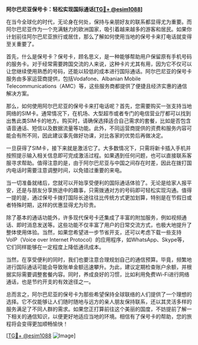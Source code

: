 **阿尔巴尼亚保号卡：轻松实现国际通话[[TG💪+ @esim1088](https://t.me/s/esim1088)]**

在当今全球化的时代，无论身在何处，保持与亲朋好友的联系都显得尤为重要。而阿尔巴尼亚作为一个充满魅力的欧洲国家，吸引着越来越多的游客和居民。如果你计划前往阿尔巴尼亚旅行或居住，那么了解如何使用当地的保号卡来打电话就变得至关重要了。

首先，什么是保号卡？保号卡，顾名思义，是一种能够帮助用户保留原有手机号码的服务卡。对于经常需要跨国交流的人来说，这种卡片尤其有用，因为它不仅可以让您继续使用熟悉的号码，还能以较低的成本进行国际通话。阿尔巴尼亚的保号卡服务由多家运营商提供，包括Vodafone、Albanian Mobile Telecommunications（AMC）等，这些服务商都提供了便捷且经济实惠的通信解决方案。

那么，如何使用阿尔巴尼亚的保号卡来打电话呢？首先，您需要购买一张支持当地网络的SIM卡。通常情况下，在机场、大型超市或者专门的电信营业厅都可以找到出售此类SIM卡的地方。购买时，请确保选择适合自己需求的套餐，比如是否包含语音通话、短信以及数据流量等功能。此外，不同运营商提供的资费和服务内容可能会有所不同，因此建议事先做好功课，对比各家的优势后再做决定。

一旦获得了SIM卡，接下来就是激活它了。大多数情况下，只需将新卡插入手机并按照提示输入相关信息即可完成激活过程。如果遇到任何问题，也可以直接联系客服寻求帮助。值得注意的是，由于阿尔巴尼亚与中国之间存在时差，因此在拨打国内电话时需要注意调整时间，以免错过重要的来电。

当一切准备就绪后，您就可以开始享受便利的国际通话体验了。无论是给家人报平安，还是与朋友分享旅途中的趣事，只需拨通对方的号码即可轻松实现沟通。值得一提的是，通过保号卡拨打国际长途往往比传统方式更加划算，特别是在节假日或者特殊时期，这样的优惠显得尤为珍贵。

除了基本的通话功能外，许多现代保号卡还集成了丰富的附加服务，例如视频通话、即时消息发送等。这些功能不仅丰富了用户的日常交流方式，也极大地提升了整体使用体验。当然，如果您希望进一步节省开支，还可以考虑下载一些支持VoIP（Voice over Internet Protocol）的应用程序，如WhatsApp、Skype等，它们同样能够在一定程度上降低通讯成本。

当然，在享受便利的同时，我们也要注意合理规划自己的通信预算。毕竟，频繁地进行国际通话可能会导致账单金额迅速攀升。为此，建议定期检查账户余额，并根据实际需要调整套餐内容。同时，养成良好的习惯，比如利用免费Wi-Fi进行网络通话，也是节约开支的有效途径之一。

总而言之，阿尔巴尼亚的保号卡为那些希望保持全球联络的人们提供了一个理想的选择。它不仅能够让人们随时随地与远方的亲人朋友保持联系，还以其灵活多样的服务满足了不同人群的需求。如果您正打算前往这个美丽的国度，不妨提前了解一下相关的通信知识，以便更好地适应当地的环境。相信有了保号卡的帮助，您的旅程将会变得更加顺畅愉快！

[[TG💪+ @esim1088](https://t.me/s/esim1088) ![Image](https://i.postimg.cc/4NQfJmqS/Snipaste-2025-05-13-00-14-12.png)]